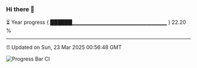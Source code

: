 ### Hi there 👋

⏳ Year progress { ██████▁▁▁▁▁▁▁▁▁▁▁▁▁▁▁▁▁▁▁▁▁▁▁▁ } 22.20 %

---

⏰ Updated on Sun, 23 Mar 2025 00:56:48 GMT

![Progress Bar CI](https://github.com/Shyam-Makwana/GitHub-Actions-Demo/workflows/Progress%20Bar%20CI/badge.svg)
